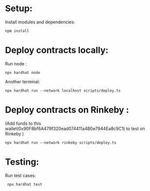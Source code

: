 # Setup:

Install modules and dependencies:

```shell
npm install

```

# Deploy contracts locally:

Run node :

```shell
npx hardhat node

```

Another terminal:

```shell
npx hardhat run --network localhost scripts/deploy.ts
```

# Deploy contracts on Rinkeby :

(Add funds to this wallet(0x90F8bf6A479f320ead074411a4B0e7944Ea8c9C1) to test on Rinkeby )

```shell
npx hardhat run --network rinkeby scripts/deploy.ts
```

# Testing:

Run test cases:

```shell
 npx hardhat test

```
